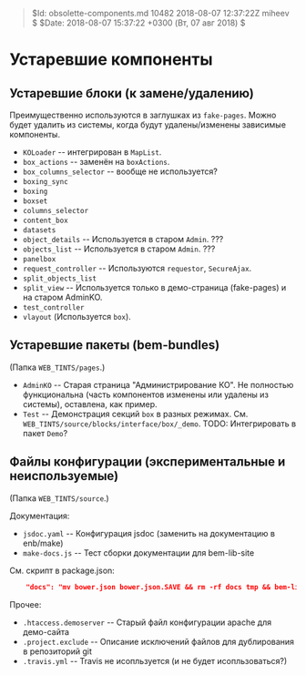 > $Id: obsolette-components.md 10482 2018-08-07 12:37:22Z miheev $
> $Date: 2018-08-07 15:37:22 +0300 (Вт, 07 авг 2018) $

Устаревшие компоненты
=====================

Устаревшие блоки (к замене/удалению)
------------------------------------

Преимущественно используются в заглушках из `fake-pages`. Можно будет удалить
из системы, когда будут удалены/изменены зависимые компоненты.

- `KOLoader` -- интегрирован в `MapList`.
- `box_actions` -- заменён на `boxActions`.
- `box_columns_selector` -- вообще не используется?
- `boxing_sync`
- `boxing`
- `boxset`
- `columns_selector`
- `content_box`
- `datasets`
- `object_details` -- Используется в старом `Admin`. ???
- `objects_list` -- Используется в старом `Admin`. ???
- `panelbox`
- `request_controller` -- Используются `requestor`, `SecureAjax`.
- `split_objects_list`
- `split_view` -- Используется только в демо-страница (fake-pages) и на старом AdminKO.
- `test_controller`
- `vlayout` (Используется `box`).

Устаревшие пакеты (bem-bundles)
-------------------------------

(Папка `WEB_TINTS/pages`.)

- `AdminKO` -- Старая страница "Администрирование КО". Не полностью функциональна (часть компонентов изменены или удалены из системы), оставлена, как пример.
- `Test` -- Демонстрация секций `box` в разных режимах. См. `WEB_TINTS/source/blocks/interface/box/_demo`. TODO: Интегрировать в пакет `Demo`?

Файлы конфигурации (экспериментальные и неиспользуемые)
-------------------------------------------------------

(Папка `WEB_TINTS/source`.)

Документация:

- `jsdoc.yaml` -- Конфигурация jsdoc (заменить на документацию в enb/make)
- `make-docs.js` -- Тест сборки документации для bem-lib-site

См. скрипт в package.json:

```json
    "docs": "mv bower.json bower.json.SAVE && rm -rf docs tmp && bem-lib-site-data . && bem-lib-site-view tmp/data && mv bower.json.SAVE bower.json",
```

Прочее:

- `.htaccess.demoserver` -- Старый файл конфигурации apache для демо-сайта
- `.project.exclude` -- Описание исключений файлов для дублирования в репозиторий git
- `.travis.yml` -- Travis не исопльзуется (и не будет исопльзоваться?)

